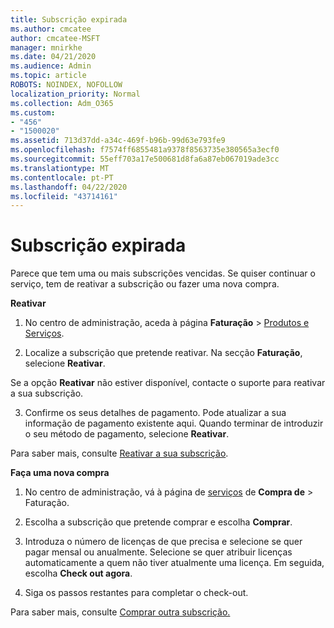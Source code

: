 ```yaml
---
title: Subscrição expirada
ms.author: cmcatee
author: cmcatee-MSFT
manager: mnirkhe
ms.date: 04/21/2020
ms.audience: Admin
ms.topic: article
ROBOTS: NOINDEX, NOFOLLOW
localization_priority: Normal
ms.collection: Adm_O365
ms.custom:
- "456"
- "1500020"
ms.assetid: 713d37dd-a34c-469f-b96b-99d63e793fe9
ms.openlocfilehash: f7574ff6855481a9378f8563735e380565a3ecf0
ms.sourcegitcommit: 55eff703a17e500681d8fa6a87eb067019ade3cc
ms.translationtype: MT
ms.contentlocale: pt-PT
ms.lasthandoff: 04/22/2020
ms.locfileid: "43714161"
---
```

# <a name="expired-subscription"></a>Subscrição expirada

Parece que tem uma ou mais subscrições vencidas. Se quiser continuar o serviço, tem de reativar a subscrição ou fazer uma nova compra.
  
**Reativar**
  
1. No centro de administração, aceda à página **Faturação** \> [Produtos e Serviços](https://go.microsoft.com/fwlink/p/?linkid=842054).

2. Localize a subscrição que pretende reativar. Na secção **Faturação**, selecione **Reativar**.

Se a opção **Reativar** não estiver disponível, contacte o suporte para reativar a sua subscrição.

3. Confirme os seus detalhes de pagamento. Pode atualizar a sua informação de pagamento existente aqui. Quando terminar de introduzir o seu método de pagamento, selecione **Reativar**.

Para saber mais, consulte [Reativar a sua subscrição](https://docs.microsoft.com/office365/admin/subscriptions-and-billing/reactivate-your-subscription).

**Faça uma nova compra**
  
1. No centro de administração, vá à página de [serviços](https://go.microsoft.com/fwlink/p/?linkid=868433) de **Compra de** \> Faturação.

2. Escolha a subscrição que pretende comprar e escolha **Comprar**.

3. Introduza o número de licenças de que precisa e selecione se quer pagar mensal ou anualmente. Selecione se quer atribuir licenças automaticamente a quem não tiver atualmente uma licença. Em seguida, escolha **Check out agora**.

4. Siga os passos restantes para completar o check-out.

Para saber mais, consulte [Comprar outra subscrição.](https://docs.microsoft.com/office365/admin/subscriptions-and-billing/buy-another-subscription)